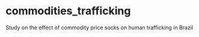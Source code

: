 # commodities_trafficking
 Study on the effect of commodity price socks on human trafficking in Brazil
